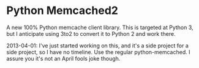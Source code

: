 Python Memcached2
=================

A new 100% Python memcache client library.  This is targeted at Python 3,
but I anticipate using 3to2 to convert it to Python 2 and work there.

2013-04-01: I've just started working on this, and it's a side project for a
side project, so I have no timeline.  Use the regular python-memcached.
I assure you it's not an April fools joke though.
